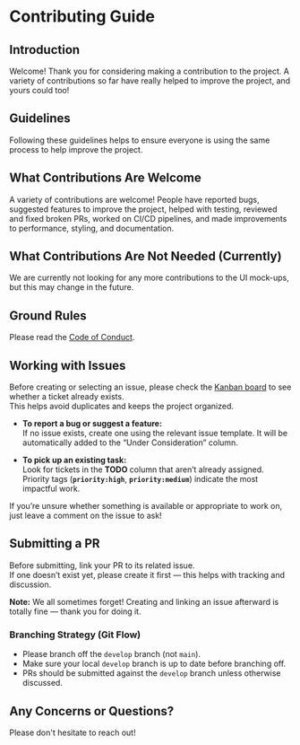 # Contributing Guide

## Introduction

Welcome! Thank you for considering making a contribution to the project. A variety of contributions so far have really helped to improve the project, and yours could too!

## Guidelines

Following these guidelines helps to ensure everyone is using the same process to help improve the project.

## What Contributions Are Welcome

A variety of contributions are welcome! People have reported bugs, suggested features to improve the project, helped with testing, reviewed and fixed broken PRs, worked on CI/CD pipelines, and made improvements to performance, styling, and documentation.

## What Contributions Are Not Needed (Currently)

We are currently not looking for any more contributions to the UI mock-ups, but this may change in the future.

## Ground Rules

Please read the [Code of Conduct](https://github.com/v-gajjar/Minesweeper/blob/develop/CODE_OF_CONDUCT.md).

## Working with Issues

Before creating or selecting an issue, please check the [Kanban board](https://github.com/users/v-gajjar/projects/2) to see whether a ticket already exists.  
This helps avoid duplicates and keeps the project organized.

- **To report a bug or suggest a feature:**  
  If no issue exists, create one using the relevant issue template. It will be automatically added to the “Under Consideration” column.

- **To pick up an existing task:**  
  Look for tickets in the **TODO** column that aren’t already assigned.  
  Priority tags (**`priority:high`**, **`priority:medium`**) indicate the most impactful work.

If you’re unsure whether something is available or appropriate to work on, just leave a comment on the issue to ask!

## Submitting a PR

Before submitting, link your PR to its related issue.  
If one doesn’t exist yet, please create it first — this helps with tracking and discussion.

**Note:** We all sometimes forget! Creating and linking an issue afterward is totally fine — thank you for doing it.

### Branching Strategy (Git Flow)

- Please branch off the `develop` branch (not `main`).
- Make sure your local `develop` branch is up to date before branching off.
- PRs should be submitted against the `develop` branch unless otherwise discussed.

## Any Concerns or Questions?

Please don't hesitate to reach out!
